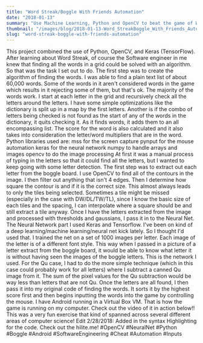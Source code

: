 ```yaml
---
title: "Word Streak/Boggle With Friends Automation"
date: "2018-01-13"
summary: "Use Machine Learning, Python and OpenCV to beat the game of Word Streak."
thumbnail: "/images/blog/2018-01-13-Word_StreakBoggle_With_Friends_Automation.jpg"
slug: "word-streak-boggle-with-friends-automation"
---
```

This project combined the use of Python, OpenCV, and Keras (TensorFlow). After learning about Word Streak, of course the Software engineer in me knew that finding all the words in a grid could be solved with an algorithm. So that was the task I set out to do. The first step was to create the algorithm of finding the words. I was able to find a plain text list of about 60,000 words. Some of the words in it aren't considered words in the game which results in it rejecting some of them, but that's ok. The majority of the words work. I start at each letter in the grid and recursively check all the letters around the letters. I have some simple optimizations like the dictionary is split up in a map by the first letters. Another is if the combo of letters being checked is not found as the start of any of the words in the dictionary, it quits checking it. As it finds words, it adds them to an all encompassing list. The score for the word is also calculated and it also takes into consideration the letter/word multipliers that are in the word. Python libraries used are: mss for the screen capture pynput for the mouse automation keras for the neural network numpy to handle arrays and images opencv to do the image processing At first it was a manual process of typing in the letters so that it could find all the letters, but I wanted to keep going with some letter detection. The first step was to extract out each letter from the boggle board. I use OpenCV to find all of the contours in the image. I then filter out anything that isn't 4 edges. Then I determine how square the contour is and if it is the correct size. This almost always leads to only the tiles being selected. Sometimes a tile might be missed (especially in the case with DW/DL/TW/TL), since I know the basic size of each tiles and the spacing, I can interpolate where a square should be and still extract a tile anyway. Once I have the letters extracted from the image and processed with thresholds and gaussians, I pass it in to the Neural Net. The Neural Network part I used Keras and Tensorflow. I've been on kind of a deep learning/machine learning/neural net kick lately. So I thought I'd used that. I trained the net on a set of 1000 images per letter. Each image of the letter is of a different font style. This way when I passed in a picture of a letter extract from the boggle board, it would be able to know what letter it is without having seen the images of the boggle letters. This is the network I used. For the Qu case, I had to do the more simple technique (which in this case could probably work for all letters) where I subtract a canned Qu image from it. The sum of the pixel values for the Qu subtraction would be way less than letters that are not Qu. Once the letters are all found, I then pass it into my original code of finding the words. It sorts it by the highest score first and then begins inputting the words into the game by controlling the mouse. I have Android running in a Virtual Box VM. That is how the game is running on my computer. Check out the video of it in action below!! This was a very fun exercise that kind of spanned across several different areas of computer science! Edit 2/28/2018: Added in the syntax Highlighting for the code. Check out the hilite.me! #OpenCV #NeuralNet #Python #Boggle #Android #SoftwareEngineering #Cheat #Automation #Inputs